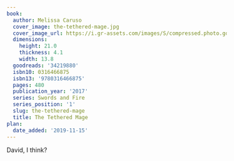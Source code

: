 ```yaml
---
book:
  author: Melissa Caruso
  cover_image: the-tethered-mage.jpg
  cover_image_url: https://i.gr-assets.com/images/S/compressed.photo.goodreads.com/books/1489641818l/34219880._SX98_.jpg
  dimensions:
    height: 21.0
    thickness: 4.1
    width: 13.8
  goodreads: '34219880'
  isbn10: 0316466875
  isbn13: '9780316466875'
  pages: 480
  publication_year: '2017'
  series: Swords and Fire
  series_position: '1'
  slug: the-tethered-mage
  title: The Tethered Mage
plan:
  date_added: '2019-11-15'
---
```


David, I think?
